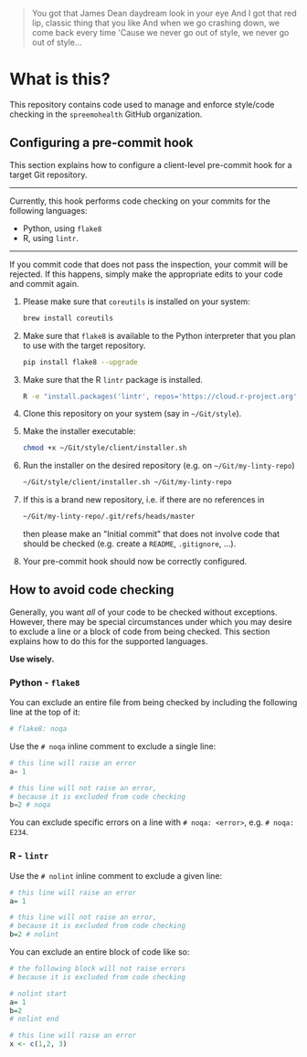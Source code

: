 > You got that James Dean daydream look in your eye
> And I got that red lip, classic thing that you like
> And when we go crashing down, we come back every time
> 'Cause we never go out of style, we never go out of style...

# What is this?
This repository contains code used to manage and enforce style/code checking in the `spreemohealth` GitHub organization.

## Configuring a pre-commit hook
This section explains how to configure a client-level pre-commit hook for a target Git repository.

---

Currently, this hook performs code checking on your commits for the following languages:
- Python, using `flake8`
- R, using `lintr`.

---

If you commit code that does not pass the inspection, your commit will be rejected.
If this happens, simply make the appropriate edits to your code and commit again.

1. Please make sure that `coreutils` is installed on your system:
   ```bash
   brew install coreutils
   ```

2. Make sure that `flake8` is available to the Python interpreter that you plan to use with the target repository.
   ```bash
   pip install flake8 --upgrade
   ```

3. Make sure that the R `lintr` package is installed.
   ```bash
   R -e "install.packages('lintr', repos='https://cloud.r-project.org')"
   ```

4. Clone this repository on your system (say in `~/Git/style`).

5. Make the installer executable:
   ```bash
   chmod +x ~/Git/style/client/installer.sh
   ```

6. Run the installer on the desired repository (e.g. on `~/Git/my-linty-repo`)
   ```bash
   ~/Git/style/client/installer.sh ~/Git/my-linty-repo
   ```

7. If this is a brand new repository, i.e. if there are no references in
   ```bash
   ~/Git/my-linty-repo/.git/refs/heads/master
   ```
   then please make an "Initial commit" that does not involve code that should be checked (e.g. create a `README`, `.gitignore`, ...).

8. Your pre-commit hook should now be correctly configured.

## How to avoid code checking
Generally, you want *all* of your code to be checked without exceptions.
However, there may be special circumstances under which you may desire to exclude a line or a block of code from being checked.
This section explains how to do this for the supported languages.

**Use wisely.**

### Python - `flake8`
You can exclude an entire file from being checked by including the following line at the top of it:
```python
# flake8: noqa
```

Use the `# noqa` inline comment to exclude a single line:
```python
# this line will raise an error
a= 1 

# this line will not raise an error,
# because it is excluded from code checking
b=2 # noqa
```

You can exclude specific errors on a line with `# noqa: <error>`, e.g. `# noqa: E234`.

### R - `lintr`
Use the `# nolint` inline comment to exclude a given line:
```R
# this line will raise an error
a= 1

# this line will not raise an error,
# because it is excluded from code checking
b=2 # nolint
```

You can exclude an entire block of code like so:
```R
# the following block will not raise errors
# because it is excluded from code checking

# nolint start
a= 1
b=2
# nolint end

# this line will raise an error
x <- c(1,2, 3)
```
